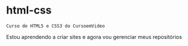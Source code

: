 # html-css
    Curso de HTML5 e CSS3 do CursoemVideo

Estou aprendendo a criar sites e agora vou gerenciar meus repositórios
